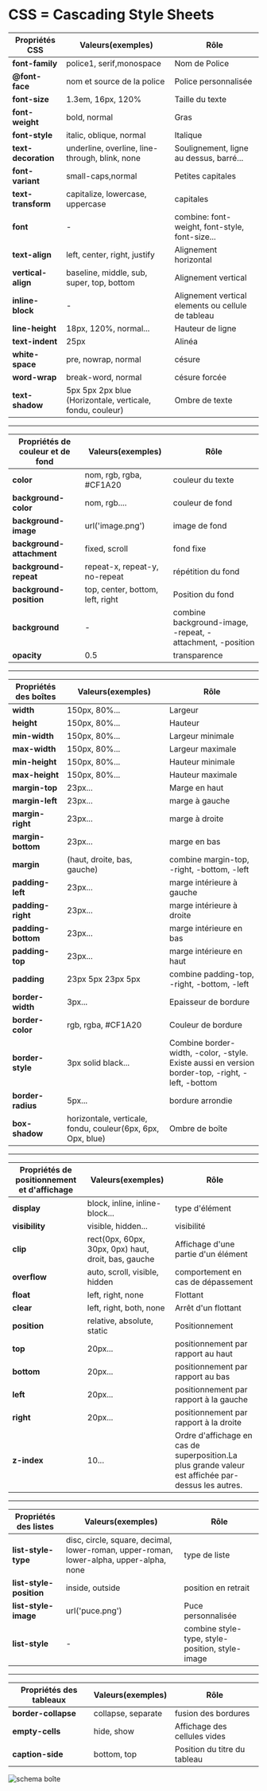  # CSS = Cascading Style Sheets
 

 Propriétés CSS | Valeurs(exemples)| Rôle |
|--------------|-----|------------------|
|**font-family**|police1, serif,monospace| Nom de Police|
|**@font-face**| nom et source de la police|Police personnalisée|
|**font-size**|1.3em, 16px, 120%|Taille du texte|
|**font-weight**|bold, normal| Gras|
|**font-style**|italic, oblique, normal |Italique|
|**text-decoration**|underline, overline, line-through, blink, none|Soulignement, ligne au dessus, barré...|
|**font-variant** |small-caps,normal |Petites capitales|
|**text-transform**|capitalize, lowercase, uppercase |capitales|
|**font**|-|combine: font-weight, font-style, font-size...|
|**text-align**|left, center, right, justify|Alignement horizontal|
|**vertical-align**|baseline, middle, sub, super, top, bottom|Alignement vertical|
|**inline-block**|-|Alignement vertical elements ou cellule de tableau|
|**line-height**|18px, 120%, normal...|Hauteur de ligne|
|**text-indent**|25px|Alinéa|
|**white-space**|pre, nowrap, normal|césure|
|**word-wrap**|break-word, normal|césure forcée|
|**text-shadow**|5px 5px 2px blue (Horizontale, verticale, fondu, couleur)|Ombre de texte|
---------------------------------------------------------
Propriétés de couleur et de fond | Valeurs(exemples)| Rôle |
|--------------|-----|------------------|
|**color**|nom, rgb, rgba, #CF1A20|couleur du texte|
|**background-color**|nom, rgb....|couleur de fond|
|**background-image**|url('image.png')|image de fond|
|**background-attachment**|fixed, scroll|fond fixe|
|**background-repeat**|repeat-x, repeat-y, no-repeat|répétition du fond|
|**background-position**|top, center, bottom, left, right|Position du fond|
|**background**|-|combine background-image, -repeat, -attachment, -position|
|**opacity**|0.5|transparence|
---------------------------------------------------------
Propriétés des boîtes | Valeurs(exemples)| Rôle |
|--------------|-----|------------------|
|**width**|150px, 80%...|Largeur|
|**height**|150px, 80%...|Hauteur|
|**min-width**|150px, 80%...|Largeur minimale|
|**max-width**|150px, 80%...|Largeur maximale|
|**min-height**|150px, 80%...|Hauteur minimale|
|**max-height**|150px, 80%...|Hauteur maximale|
|**margin-top**|23px...|Marge en haut|
|**margin-left**|23px...|marge à gauche|
|**margin-right**|23px...|marge à droite|
|**margin-bottom**|23px...|marge en bas|
|**margin**|(haut, droite, bas, gauche)|combine margin-top, -right, -bottom, -left|
|**padding-left**|23px...|marge intérieure à gauche|
|**padding-right**|23px...|marge intérieure à droite|
|**padding-bottom**|23px...|marge intérieure en bas|
|**padding-top**|23px...|marge intérieure en haut|
|**padding**|23px 5px 23px 5px|combine padding-top, -right, -bottom, -left|
|**border-width**|3px...|Epaisseur de bordure|
|**border-color**|rgb, rgba, #CF1A20|Couleur de bordure|
|**border-style**|3px solid black...|Combine border-width, -color, -style. Existe aussi en version border-top, -right, -left, -bottom|
|**border-radius**|5px...|bordure arrondie|
|**box-shadow**|horizontale, verticale, fondu, couleur(6px, 6px, Opx, blue)|Ombre de boîte|
---------------------------------------------------------
Propriétés de positionnement et d'affichage | Valeurs(exemples)| Rôle |
|--------------|-----|------------------|
|**display**|block, inline, inline-block...|type d'élément|
|**visibility**|visible, hidden...|visibilité|
|**clip**|rect(0px, 60px, 30px, 0px) haut, droit, bas, gauche|Affichage d'une partie d'un élément|
|**overflow**|auto, scroll, visible, hidden|comportement en cas de dépassement|
|**float**|left, right, none|Flottant|
|**clear**|left, right, both, none|Arrêt d'un flottant|
|**position**|relative, absolute, static|Positionnement|
|**top**|20px...|positionnement par rapport au haut|
|**bottom**|20px...|positionnement par rapport au bas|
|**left**|20px...|positionnement par rapport à la gauche|
|**right**|20px...|positionnement par rapport à la droite|
|**z-index**|10...|Ordre d'affichage en cas de superposition.La plus grande valeur est affichée par-dessus les autres.|
------------------------------------------------------------
Propriétés des listes | Valeurs(exemples)| Rôle |
|--------------|-----|------------------|
|**list-style-type**|disc, circle, square, decimal, lower-roman, upper-roman, lower-alpha, upper-alpha, none|type de liste|
|**list-style-position**|inside, outside|position en retrait|
**list-style-image**|url('puce.png')|Puce personnalisée|
|**list-style**|-|combine style-type, style-position, style-image|
------------------------------------------------------------
Propriétés des tableaux | Valeurs(exemples)| Rôle |
|--------------|-----|------------------|
|**border-collapse**|collapse, separate|fusion des bordures|
|**empty-cells**|hide, show|Affichage des cellules vides|
|**caption-side**|bottom, top|Position du titre du tableau|

![schema boîte](http://www.univ-montp3.fr/miap/ens/info/Master1LEA/TD8/images/modboite.png)








